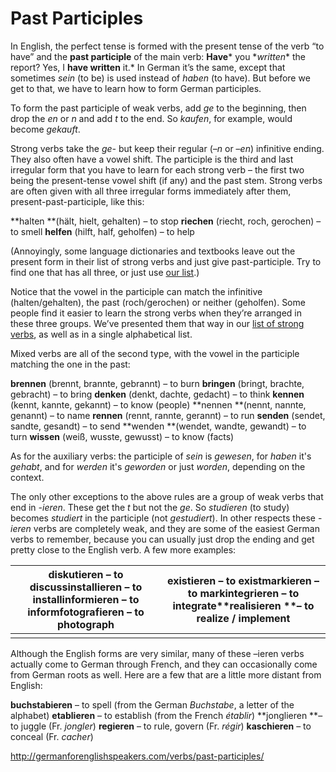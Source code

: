 # Past Participles

In English, the perfect tense is formed with the present tense of the verb “to have” and the **past participle** of the main verb: **Have*** you \**written** the report? Yes, I **have written** it.* In German it’s the same, except that sometimes *sein* (to be) is used instead of *haben* (to have). But before we get to that, we have to learn how to form German participles.

To form the past participle of weak verbs, add *ge* to the beginning, then drop the *en* or *n* and add *t* to the end. So *kaufen*, for example, would become *gekauft*.

Strong verbs take the *ge-* but keep their regular (*–n* or –*en*) infinitive ending. They also often have a vowel shift. The participle is the third and last irregular form that you have to learn for each strong verb – the first two being the present-tense vowel shift (if any) and the past stem. Strong verbs are often given with all three irregular forms immediately after them, present-past-participle, like this:

**halten **(hält, hielt, gehalten) – to stop
**riechen** (riecht, roch, gerochen) – to smell
**helfen** (hilft, half, geholfen) – to help

(Annoyingly, some language dictionaries and textbooks leave out the present form in their list of strong verbs and just give past-participle. Try to find one that has all three, or just use [our list](http://germanforenglishspeakers.com/reference/strong-verbs/).)

Notice that the vowel in the participle can match the infinitive (halten/gehalten), the past (roch/gerochen) or neither (geholfen). Some people find it easier to learn the strong verbs when they’re arranged in these three groups. We’ve presented them that way in our [list of strong verbs](http://germanforenglishspeakers.com/reference/strong-verbs/), as well as in a single alphabetical list.

Mixed verbs are all of the second type, with the vowel in the participle matching the one in the past:

**brennen** (brennt, brannte, gebrannt) – to burn
**bringen** (bringt, brachte, gebracht) – to bring
**denken** (denkt, dachte, gedacht) – to think
**kennen** (kennt, kannte, gekannt) – to know (people)
**nennen **(nennt, nannte, genannt) – to name
**rennen** (rennt, rannte, gerannt) – to run
**senden** (sendet, sandte, gesandt) – to send
**wenden **(wendet, wandte, gewandt) – to turn
**wissen** (weiß, wusste, gewusst) – to know (facts)

As for the auxiliary verbs: the participle of *sein* is *gewesen*, for *haben* it's *gehabt*, and for *werden* it's *geworden* or just *worden*, depending on the context.

The only other exceptions to the above rules are a group of weak verbs that end in *-ieren*. These get the *t* but not the *ge*. So *studieren* (to study) becomes *studiert* in the participle (not *gestudiert*). In other respects these -*ieren* verbs are completely weak, and they are some of the easiest German verbs to remember, because you can usually just drop the ending and get pretty close to the English verb. A few more examples:

| **diskutieren** – to discuss**installieren** – to install**informieren** – to inform**fotografieren** – to photograph | **existieren** – to exist**markieren **– to mark**integrieren** – to integrate**realisieren **– to realize / implement |
| ---------------------------------------- | ---------------------------------------- |
|                                          |                                          |

Although the English forms are very similar, many of these –ieren verbs actually come to German through French, and they can occasionally come from German roots as well. Here are a few that are a little more distant from English:

**buchstabieren** – to spell (from the German *Buchstabe*, a letter of the alphabet)
**etablieren** – to establish (from the French *établir*)
**jonglieren **– to juggle (Fr. *jongler*)
**regieren** – to rule, govern (Fr. *régir*)
**kaschieren** – to conceal (Fr. *cacher*)



http://germanforenglishspeakers.com/verbs/past-participles/